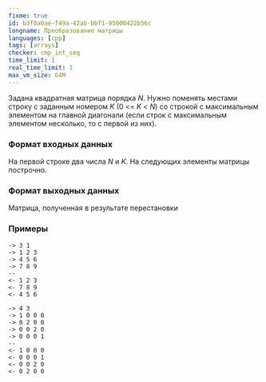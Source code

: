 ```yaml
---
fixme: true
id: b3f8a0ae-f49a-42ab-bbf1-95000422b56c
longname: Преобразование матрицы
languages: [cpp]
tags: [arrays]
checker: cmp_int_seq
time_limit: 1
real_time_limit: 1
max_vm_size: 64M
---
```



Задана квадратная матрица порядка *N*. Нужно поменять местами строку с заданным номером *K* (0 <= *K* < *N*) со строкой с максимальным элементом на главной диагонали (если строк с максимальным элементом несколько, то с первой из них).

### Формат входных данных

На первой строке два числа *N* и *K*.
На следующих элементы матрицы построчно.

### Формат выходных данных

Матрица, полученная в результате перестановки

### Примеры

```
-> 3 1
-> 1 2 3
-> 4 5 6
-> 7 8 9
--
<- 1 2 3
<- 7 8 9
<- 4 5 6
```

```
-> 4 3
-> 1 0 0 0
-> 0 2 0 0
-> 0 0 2 0
-> 0 0 0 1
--
<- 1 0 0 0
<- 0 0 0 1
<- 0 0 2 0
<- 0 2 0 0
```

